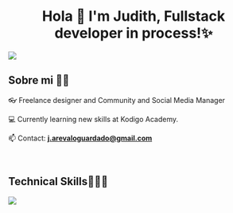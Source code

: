 

<!--
**judsther/judsther** is a ✨ _special_ ✨ repository because its `README.md` (this file) appears on your GitHub profile.

Here are some ideas to get you started:

- 🔭 I’m currently working on ...
- 🌱 I’m currently learning ...
- 👯 I’m looking to collaborate on ...
- 🤔 I’m looking for help with ...
- 💬 Ask me about ...
- 📫 How to reach me: ...
- 😄 Pronouns: ...
- ⚡ Fun fact: ...
-->

<h1 align="center">Hola 👋  I'm Judith, Fullstack developer in process!✨ </h1> 

<!--horizontal divider(gradiant)-->
<img src="https://user-images.githubusercontent.com/73097560/115834477-dbab4500-a447-11eb-908a-139a6edaec5c.gif">


<h2>Sobre mi 👩🏻</h2>
<!--Intro start-->

<p align="left">

👓 Freelance designer and Community and Social Media Manager 

💻 Currently learning new skills at Kodigo Academy.


📫 Contact: **j.arevaloguardado@gmail.com**
<!--Intro end-->
  </p>
<br>


<h2 >Technical Skills👨🏻‍💻</h2>
<!--tech stack icons-->
<p align="left">
  <a href="https://skillicons.dev">
    <img src="https://skillicons.dev/icons?i=css,html,js,git,github,ai,ps&perline=12" />
  </a>
</p>
<br>

